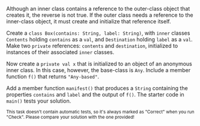 

Although an inner class contains a reference to the outer-class object that
creates it, the reverse is not true. If the outer class needs a reference to the
inner-class object, it must create and initialize that reference itself.

Create a `class Box(contains: String, label: String)`, with `inner` classes
`Contents` holding `contains` as a `val`, and `Destination` holding `label` as a
`val`. Make two `private` references: `contents` and `destination`, initialized
to instances of their associated `inner` classes.

Now create a `private val x` that is initialized to an object of an anonymous
inner class. In this case, however, the base-class is `Any`. Include a member
function `f()` that returns `"Any-based"`.

Add a member function `manifest()` that produces a `String` containing the
properties `contains` and `label` and the output of `f()`. The starter code in
`main()` tests your solution.

<sub> This task doesn't contain automatic tests,
so it's always marked as "Correct" when you run "Check".
Please compare your solution with the one provided! </sub>
